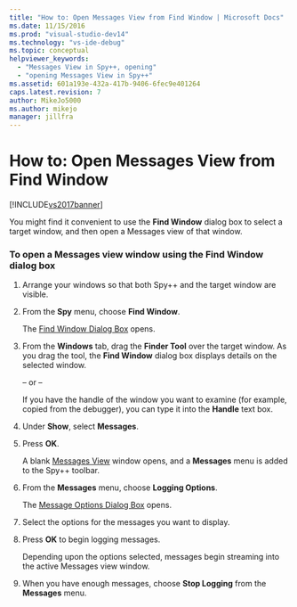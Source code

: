 ```yaml
---
title: "How to: Open Messages View from Find Window | Microsoft Docs"
ms.date: 11/15/2016
ms.prod: "visual-studio-dev14"
ms.technology: "vs-ide-debug"
ms.topic: conceptual
helpviewer_keywords: 
  - "Messages View in Spy++, opening"
  - "opening Messages View in Spy++"
ms.assetid: 601a193e-432a-417b-9406-6fec9e401264
caps.latest.revision: 7
author: MikeJo5000
ms.author: mikejo
manager: jillfra
---
```

# How to: Open Messages View from Find Window
[!INCLUDE[vs2017banner](../includes/vs2017banner.md)]

You might find it convenient to use the **Find Window** dialog box to select a target window, and then open a Messages view of that window.  
  
### To open a Messages view window using the Find Window dialog box  
  
1. Arrange your windows so that both Spy++ and the target window are visible.  
  
2. From the **Spy** menu, choose **Find Window**.  
  
     The [Find Window Dialog Box](../debugger/find-window-dialog-box.md) opens.  
  
3. From the **Windows** tab, drag the **Finder Tool** over the target window. As you drag the tool, the **Find Window** dialog box displays details on the selected window.  
  
     – or –  
  
     If you have the handle of the window you want to examine (for example, copied from the debugger), you can type it into the **Handle** text box.  
  
4. Under **Show**, select **Messages**.  
  
5. Press **OK**.  
  
     A blank [Messages View](../debugger/messages-view.md) window opens, and a **Messages** menu is added to the Spy++ toolbar.  
  
6. From the **Messages** menu, choose **Logging Options**.  
  
     The [Message Options Dialog Box](../debugger/message-options-dialog-box.md) opens.  
  
7. Select the options for the messages you want to display.  
  
8. Press **OK** to begin logging messages.  
  
     Depending upon the options selected, messages begin streaming into the active Messages view window.  
  
9. When you have enough messages, choose **Stop Logging** from the **Messages** menu.
